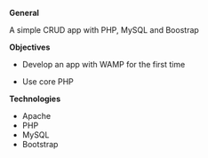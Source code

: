 **General**

A simple CRUD app with PHP, MySQL and Boostrap

**Objectives**

- Develop an app with WAMP for the first time

- Use core PHP

**Technologies**

- Apache
- PHP
- MySQL
- Bootstrap
